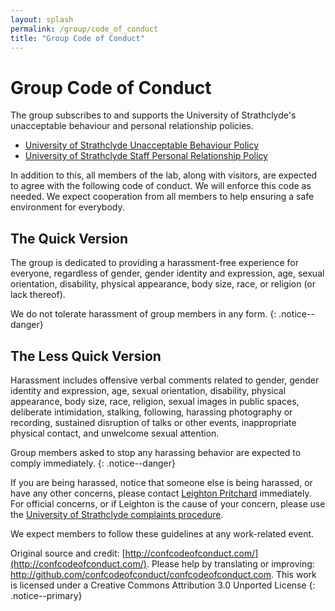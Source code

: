 ```yaml
---
layout: splash
permalink: /group/code_of_conduct
title: "Group Code of Conduct"
---
```


# Group Code of Conduct

The group subscribes to and supports the University of Strathclyde's unacceptable behaviour and personal relationship policies.

- [University of Strathclyde Unacceptable Behaviour Policy](https://www.strath.ac.uk/media/1newwebsite/documents/complaintsprocedure/Unacceptable_Behaviour_Policy.pdf)
- [University of Strathclyde Staff Personal Relationship Policy](https://www.strath.ac.uk/media/ps/humanresources/policies/Staff_Personal_Relationships_Policy.pdf)

In addition to this, all members of the lab, along with visitors, are expected to agree with the following code of conduct. We will enforce this code as needed. We expect cooperation from all members to help ensuring a safe environment for everybody.

## The Quick Version

The group is dedicated to providing a harassment-free experience for everyone, regardless of gender, gender identity and expression, age, sexual orientation, disability, physical appearance, body size, race, or religion (or lack thereof).

We do not tolerate harassment of group members in any form.
{: .notice--danger}

## The Less Quick Version

Harassment includes offensive verbal comments related to gender, gender identity and expression, age, sexual orientation, disability, physical appearance, body size, race, religion, sexual images in public spaces, deliberate intimidation, stalking, following, harassing photography or recording, sustained disruption of talks or other events, inappropriate physical contact, and unwelcome sexual attention.

Group members asked to stop any harassing behavior are expected to comply immediately.
{: .notice--danger}

If you are being harassed, notice that someone else is being harassed, or have any other concerns, please contact [Leighton Pritchard](mailto:leighton.pritchard@strath.ac.uk) immediately. For official concerns, or if Leighton is the cause of your concern, please use the [University of Strathclyde complaints procedure](https://www.strath.ac.uk/contactus/complaintsprocedure/).

We expect members to follow these guidelines at any work-related event.

Original source and credit: [http://confcodeofconduct.com/](http://confcodeofconduct.com/). Please help by translating or improving: http://github.com/confcodeofconduct/confcodeofconduct.com. This work is licensed under a Creative Commons Attribution 3.0 Unported License
{: .notice--primary}